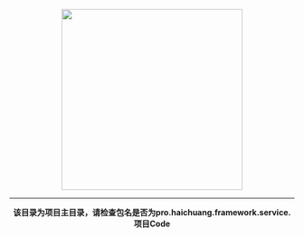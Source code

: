 <p align="center">
    <a href="https://www.cdhaichuang.com" target="_blank">
        <img width="320" src="https://dev.haichuang.pro/logo_info.png">
    </a>
</p>

<hr/>
<p align="center">
    <b>该目录为项目主目录，请检查包名是否为pro.haichuang.framework.service.项目Code</b>
</p>
